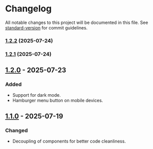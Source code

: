 # Changelog

All notable changes to this project will be documented in this file. See [standard-version](https://github.com/conventional-changelog/standard-version) for commit guidelines.

### [1.2.2](https://github.com/iamjuaness/VeoVeo/compare/v1.2.1...v1.2.2) (2025-07-24)

### [1.2.1](https://github.com/iamjuaness/VeoVeo/compare/master%40%7B1day%7D...master) (2025-07-24)

## [1.2.0] - 2025-07-23
### Added
- Support for dark mode.
- Hamburger menu button on mobile devices.

## [1.1.0] - 2025-07-19
### Changed
- Decoupling of components for better code cleanliness.

[1.2.0]: https://github.com/iamjuaness/VeoVeo/commit/720e1a329eda8dcdc3017a3a1ae89e978959d2e5
[1.1.0]: https://github.com/iamjuaness/VeoVeo/commit/0fd2612e8cfd950ee11406d347aba7a1b83d5e9c